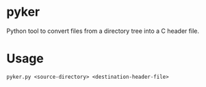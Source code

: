# pyker
Python tool to convert files from a directory tree into a C header file.

# Usage
`pyker.py <source-directory> <destination-header-file>`
